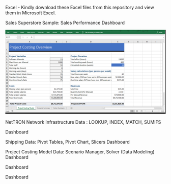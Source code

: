 Excel -
Kindly download these Excel files from this repository and view them in Microsoft Excel.

Sales Superstore Sample: Sales Performance Dashboard

<img src=https://github.com/ShohanurData/excel-portfolio/blob/main/DataModeling.png/>

NetTRON Network Infrastructure Data : LOOKUP, INDEX, MATCH, SUMIFS


Dashboard

Shipping Data: Pivot Tables, Pivot Chart, Slicers
Dashboard

Project Costing Model Data: Scenario Manager, Solver (Data Modeling)
Dashboard

Dashboard

Dashboard
